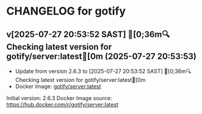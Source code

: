 CHANGELOG for gotify
===================
## v[2025-07-27 20:53:52 SAST] [0;36m🔍 Checking latest version for gotify/server:latest[0m (2025-07-27 20:53:53)

- Update from version 2.6.3 to [2025-07-27 20:53:52 SAST] [0;36m🔍 Checking latest version for gotify/server:latest[0m
- Docker Image: [gotify/server:latest](https://hub.docker.com/r/gotify/server:latest)



Initial version: 2.6.3
Docker Image source: https://hub.docker.com/r/gotify/server:latest

